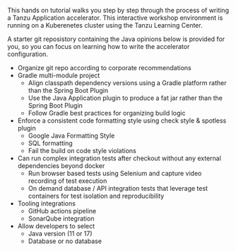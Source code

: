 This hands on tutorial walks you step by step through the process of 
writing a Tanzu Application accelerator. This interactive workshop
environment is running on a Kuberenetes cluster using the Tanzu Learning Center.

A starter git reposistory containing the Java opinions below is provided for you, so you can focus on learning how to write the accelerator configuration. 

* Organize git repo according to corporate recommendations 
* Gradle multi-module project 
    - Align classpath dependency versions using a Gradle platform rather than the Spring Boot Plugin 
    - Use the Java Application plugin to produce a fat jar rather than the Spring Boot Plugin 
    - Follow Gradle best practices for organizing build logic
* Enforce a consistent code formatting style using check style & spotless plugin 
    - Google Java Formatting Style
    - SQL formatting
    - Fail the build on code style violations 
* Can run complex integration tests after checkout without any external dependencies beyond docker 
    - Run browser based tests using Selenium and capture video recording of test execution 
    - On demand database / API integration tests that leverage test containers for test isolation and reproducibility 
* Tooling integrations 
    - GitHub actions pipeline
    - SonarQube integration 
* Allow developers to select 
    - Java version (11 or 17)
    - Database or no database 
